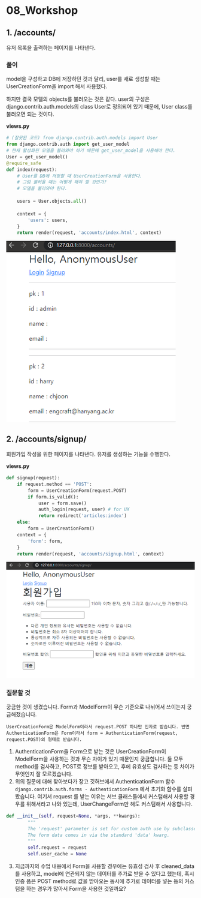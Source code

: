 # 08_Workshop

## 1. /accounts/
유저 목록을 출력하는 페이지를 나타낸다.

### 풀이

model을 구성하고 DB에 저장하던 것과 달리, user를 새로 생성할 때는 UserCreationForm을 import 해서 사용했다.

하지만 결국 모델의 objects를 불러오는 것은 같다. user의 구성은 django.contrib.auth.models의 class User로 정의되어 있기 때문에, User class를 불러오면 되는 것이다.

**views.py**

```python
# (잘못된 코드) from django.contrib.auth.models import User
from django.contrib.auth import get_user_model
# 현재 활성화된 모델을 불러와야 하기 때문에 get_user_model을 사용해야 한다.
User = get_user_model()
@require_safe
def index(request):
    # User를 DB에 저장할 때 UserCreationForm을 사용한다.
    # 그럼 불러올 때는 어떻게 해야 할 것인가?
    # 모델을 불러와야 한다.

    users = User.objects.all()

    context = {
        'users': users,
    }
    return render(request, 'accounts/index.html', context)
```

![08_workshop_1](08_workshop.assets/08_workshop_1.PNG)

## 2. /accounts/signup/
회원가입 작성을 위한 페이지를 나타낸다.
유저를 생성하는 기능을 수행한다.

**views.py**

```python
def signup(request):
    if request.method == 'POST':
        form = UserCreationForm(request.POST)
        if form.is_valid():
            user = form.save()
            auth_login(request, user) # for UX
            return redirect('articles:index')
    else:
        form = UserCreationForm()
    context = {
        'form': form,
    }
    return render(request, 'accounts/signup.html', context)
```

![08_workshop_2](08_workshop.assets/08_workshop_2.PNG)

### 질문할 것

궁금한 것이 생겼습니다. Form과 ModelForm이 무슨 기준으로 나뉘어서 쓰이는지 궁금해졌습니다.

`UserCreationForm은 ModelForm이라서 request.POST 하나만 인자로 받습니다. 반면 AuthenticationForm은 Form이라서 form = AuthenticationForm(request, request.POST)의 형태로 받습니다.`

1. AuthenticationForm을 Form으로 받는 것은 UserCreationForm이 ModelForm을 사용하는 것과 무슨 차이가 있기 때문인지 궁금합니다. 둘 모두 method를 검사하고, POST로 정보를 받아오고, 후에 유효성도 검사하는 등 차이가 무엇인지 잘 모르겠습니다.
2. 위의 질문에 대해 찾아보다가 장고 깃허브에서 AuthenticationForm 함수`django.contrib.auth.forms - AuthenticationForm` 에서 초기화 함수를 살펴봤습니다. 여기서 request 를 받는 이유는 서브 클래스들에서 커스텀해서 사용할 경우를 위해서라고 나와 있는데,  UserChangeForm만 해도 커스텀해서 사용합니다.
```python
def __init__(self, request=None, *args, **kwargs):
        """
        The 'request' parameter is set for custom auth use by subclasses.
        The form data comes in via the standard 'data' kwarg.
        """
        self.request = request
        self.user_cache = None
```

3. 지금까지의 수업 내용에서 Form을 사용할 경우에는 유효성 검사 후 cleaned_data를 사용하고, model에 연관되지 않는 데이터를 추가로 받을 수 있다고 했는데, 혹시 인증 폼은 POST method로 값을 받아오는 동시에 추가로 데이터를 넣는 등의 커스텀을 하는 경우가 많아서 Form을 사용한 것일까요?
